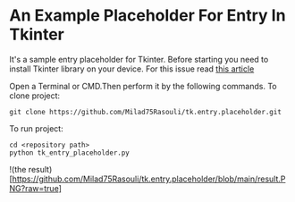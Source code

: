 # An Example Placeholder For Entry In Tkinter
It's a sample entry placeholder for Tkinter.
Before starting you need to install Tkinter library on your device. 
For this issue read [this article](https://www.geeksforgeeks.org/how-to-install-tkinter-in-windows/)

Open a Terminal or CMD.Then perform it by the following commands.
To clone project:
```
git clone https://github.com/Milad75Rasouli/tk.entry.placeholder.git
```
To run project:
```
cd <repository path>
python tk_entry_placeholder.py
```

!(the result)[https://github.com/Milad75Rasouli/tk.entry.placeholder/blob/main/result.PNG?raw=true]

